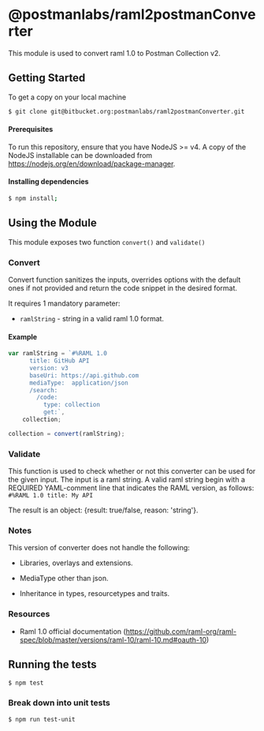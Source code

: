 # @postmanlabs/raml2postmanConverter

This module is used to convert raml 1.0 to Postman Collection v2.

## Getting Started
 To get a copy on your local machine
```bash
$ git clone git@bitbucket.org:postmanlabs/raml2postmanConverter.git
```


#### Prerequisites
To run this repository, ensure that you have NodeJS >= v4. A copy of the NodeJS installable can be downloaded from https://nodejs.org/en/download/package-manager.

#### Installing dependencies
```bash
$ npm install;
```

## Using the Module
This module exposes two function `convert()` and `validate()`

### Convert

Convert function sanitizes the inputs, overrides options with the default ones if not provided and return the code snippet in the desired format.

It requires 1 mandatory parameter:

* `ramlString` - string in a valid raml 1.0 format.

#### Example
```javascript
var ramlString = `#%RAML 1.0
      title: GitHub API
      version: v3
      baseUri: https://api.github.com
      mediaType:  application/json
      /search:
        /code:
          type: collection
          get:`,
    collection;

collection = convert(ramlString);
```

### Validate

This function is used to check whether or not this converter can be used for the given input. The input is a raml string. A valid raml string begin with a REQUIRED YAML-comment line that indicates the RAML version, as follows:
`#%RAML 1.0
title: My API`

The result is an object: {result: true/false, reason: 'string'}.



### Notes

This version of converter does not handle the following:

* Libraries, overlays and extensions.

* MediaType other than json.

* Inheritance in types, resourcetypes and traits.

### Resources

* Raml 1.0 official documentation (https://github.com/raml-org/raml-spec/blob/master/versions/raml-10/raml-10.md#oauth-10)

## Running the tests

```bash
$ npm test
```

### Break down into unit tests

```bash
$ npm run test-unit
```
